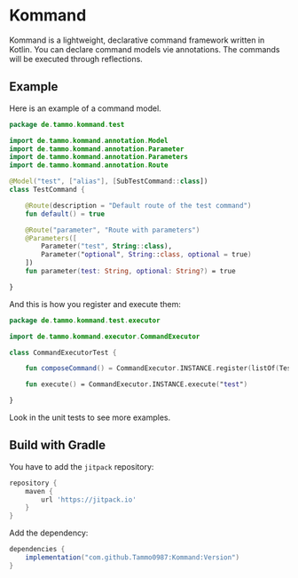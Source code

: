 # Kommand

Kommand is a lightweight, declarative command framework written in Kotlin. You can declare command models vie annotations.
The commands will be executed through reflections.

## Example

Here is an example of a command model.
```kotlin
package de.tammo.kommand.test

import de.tammo.kommand.annotation.Model
import de.tammo.kommand.annotation.Parameter
import de.tammo.kommand.annotation.Parameters
import de.tammo.kommand.annotation.Route

@Model("test", ["alias"], [SubTestCommand::class])
class TestCommand {

    @Route(description = "Default route of the test command")
    fun default() = true

    @Route("parameter", "Route with parameters")
    @Parameters([
        Parameter("test", String::class),
        Parameter("optional", String::class, optional = true)
    ])
    fun parameter(test: String, optional: String?) = true

}
```

And this is how you register and execute them:
```kotlin
package de.tammo.kommand.test.executor

import de.tammo.kommand.executor.CommandExecutor

class CommandExecutorTest {

    fun composeCommand() = CommandExecutor.INSTANCE.register(listOf(TestCommand::class.java))

    fun execute() = CommandExecutor.INSTANCE.execute("test")

}
```

Look in the unit tests to see more examples.

## Build with Gradle

You have to add the `jitpack` repository:

```groovy
repository {
    maven {
        url 'https://jitpack.io' 
    }
}
```

Add the dependency:

```groovy
dependencies {
    implementation("com.github.Tammo0987:Kommand:Version")
}
```